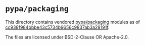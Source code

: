 # `pypa/packaging`

This directory contains vendored [pypa/packaging](https://github.com/pypa/packaging) modules as of
[cc938f984bbbe43c5734b9656c9837ab3a28191f](https://github.com/pypa/packaging/tree/cc938f984bbbe43c5734b9656c9837ab3a28191f/src/packaging).

The files are licensed under BSD-2-Clause OR Apache-2.0.
